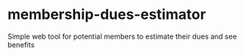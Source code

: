 # membership-dues-estimator
Simple web tool for potential members to estimate their dues and see benefits
